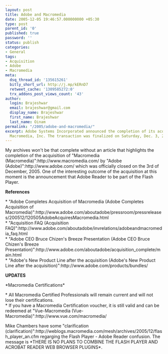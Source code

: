 ```yaml
---
layout: post
title: Adobe and Macromedia
date: 2005-12-05 19:46:57.000000000 +05:30
type: post
parent_id: '0'
published: true
password: ''
status: publish
categories:
- General
tags:
- Acquisition
- Adobe
- Macromedia
meta:
  dsq_thread_id: '135615261'
  bitly_short_url: http://j.mp/kERnD7
  retweet_cache: '1309585272:0'
  trx_addons_post_views_count: '43'
author:
  login: Brajeshwar
  email: brajeshwar@gmail.com
  display_name: Brajeshwar
  first_name: Brajeshwar
  last_name: Oinam
permalink: "/2005/adobe-and-macromedia/"
excerpt: Adobe Systems Incorporated announced the completion of its acquisition of
  Macromedia, Inc. The transaction was finalized on Saturday, Dec. 3, 2005.
---
```

<p>My archives won't be that complete without an article that highlights the completion of the acquisition of "Macromedia (Macromedia)":http://www.macromedia.com/ by "Adobe (Adobe)":http://www.adobe.com/ which was officially closed on the 3rd of December, 2005. One of the interesting outcome of the acquisition at this moment is the announcement that Adobe Reader to be part of the Flash Player.</p>
<p></p>
<p><strong>References</strong></p>
<p>* "Adobe Completes Acquisition of Macromedia (Adobe Completes Acquisition of Macromedia)":http://www.adobe.com/aboutadobe/pressroom/pressreleases/200512/120505AdobeAcquiresMacromedia.html<br />
* "Acquisition FAQ (Acquisition FAQ)":http://www.adobe.com/aboutadobe/invrelations/adobeandmacromedia_faq.html<br />
* "Adobe CEO Bruce Chizen's Breeze Presentation (Adobe CEO Bruce Chizen's Breeze Presentation)":http://www.adobe.com/aboutadobe/acquisition_complete/main.html<br />
* "Adobe's New Product Line after the acquisition (Adobe's New Product Line after the acquisition)":http://www.adobe.com/products/bundles/</p>
<p><strong>UPDATES</strong></p>
<p>*Macromedia Certifications*</p>
<p>* All Macromedia Certified Professionals will remain current and will not lose their certifications.<br />
* If you have a Macromedia Certification voucher, it is still valid and can be redeemed at "Vue-Macromedia (Vue-Macromedia)":http://www.vue.com/macromedia/</p>
<p>Mike Chambers have some "clarification (clarification)":http://weblogs.macromedia.com/mesh/archives/2005/12/flash_player_an.cfm regarging the Flash Player - Adobe Reader confusion. The message is *THERE IS NO PLANS TO COMBINE THE FLASH PLAYER AND ACROBAT READER WEB BROWSER PLUGINS*.</p>
